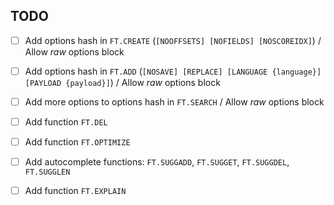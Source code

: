 ## TODO

- [ ] Add options hash in `FT.CREATE` (`[NOOFFSETS] [NOFIELDS] [NOSCOREIDX]`) / Allow _raw_ options block

- [ ] Add options hash in `FT.ADD` (`[NOSAVE] [REPLACE] [LANGUAGE {language}] [PAYLOAD {payload}]`) / Allow _raw_ options block

- [ ] Add more options to options hash in `FT.SEARCH` / Allow _raw_ options block

- [ ] Add function `FT.DEL`

- [ ] Add function `FT.OPTIMIZE`

- [ ] Add autocomplete functions: `FT.SUGGADD`, `FT.SUGGET`, `FT.SUGGDEL`, `FT.SUGGLEN`

- [ ] Add function `FT.EXPLAIN`

